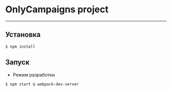 # OnlyCampaigns project
------------------------

## Установка
```
$ npm install
```

## Запуск

* Режим разработки
```
$ npm start & webpack-dev-server
```
